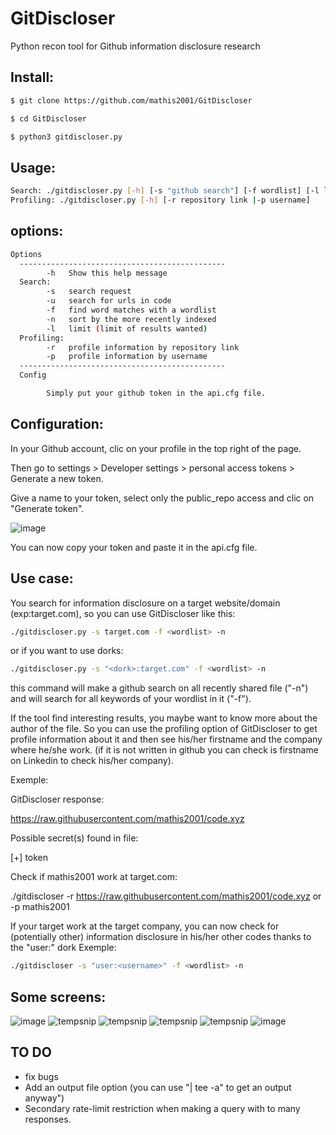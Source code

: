 # GitDiscloser
Python recon tool for Github information disclosure research

## Install:
```bash
$ git clone https://github.com/mathis2001/GitDiscloser

$ cd GitDiscloser

$ python3 gitdiscloser.py
```
## Usage:
```bash
Search: ./gitdiscloser.py [-h] [-s "github search"] [-f wordlist] [-l limit] [-u] [-n]
Profiling: ./gitdiscloser.py [-h] [-r repository link |-p username]
```
## options:
```bash
Options
  ----------------------------------------------
        -h   Show this help message
  Search:
        -s   search request
        -u   search for urls in code
        -f   find word matches with a wordlist
        -n   sort by the more recently indexed
        -l   limit (limit of results wanted)
  Profiling:
        -r   profile information by repository link
        -p   profile information by username
  ----------------------------------------------
  Config 

        Simply put your github token in the api.cfg file. 

```
## Configuration:

In your Github account, clic on your profile in the top right of the page.

Then go to settings > Developer settings > personal access tokens > Generate a new token.

Give a name to your token, select only the public_repo access and clic on "Generate token".

![image](https://user-images.githubusercontent.com/40497633/171192364-aa66b523-cb2f-40e4-bcf2-8b007a1ad682.png)


You can now copy your token and paste it in the api.cfg file.

## Use case:

You search for information disclosure on a target website/domain (exp:target.com), so you can use GitDiscloser like this:
```bash
./gitdiscloser.py -s target.com -f <wordlist> -n
```
or if you want to use dorks:
```bash
./gitdiscloser.py -s "<dork>:target.com" -f <wordlist> -n
```
this command will make a github search on all recently shared file ("-n") and will search for all keywords of your wordlist in it ("-f").
  
If the tool find interesting results, you maybe want to know more about the author of the file.
So you can use the profiling option of GitDiscloser to get profile information about it and then see his/her firstname and the company where he/she work. (if it is not written in github you can check is firstname on Linkedin to check his/her company).

Exemple:

GitDiscloser response:

https://raw.githubusercontent.com/mathis2001/code.xyz

Possible secret(s) found in file:

[+] token

Check if mathis2001 work at target.com:

./gitdiscloser -r https://raw.githubusercontent.com/mathis2001/code.xyz or -p mathis2001
  
If your target work at the target company, you can now check for (potentially other) information disclosure in his/her other codes thanks to the "user:" dork
Exemple:
```bash 
./gitdiscloser -s "user:<username>" -f <wordlist> -n
```
## Some screens:

![image](https://user-images.githubusercontent.com/40497633/171599615-d4ea31ac-a6bb-4d8d-9be7-0ef7a1e6ab33.png)
![tempsnip](https://user-images.githubusercontent.com/40497633/171599909-f942bc64-7e95-4c89-8fcd-a190b79dd45b.png)
![tempsnip](https://user-images.githubusercontent.com/40497633/171600194-a5504367-0d29-411e-9af2-c05a3fb4899a.png)
![tempsnip](https://user-images.githubusercontent.com/40497633/171600770-77d167e8-b95f-4e4b-a234-bc65a4c50cbf.png)
![tempsnip](https://user-images.githubusercontent.com/40497633/171601131-718194d0-2fbf-4eba-8aaf-7623ad8ad950.png)
![image](https://user-images.githubusercontent.com/40497633/171602264-671fb8a0-8369-4e38-9c55-caca6ea2b96c.png)

## TO DO

- fix bugs
- Add an output file option (you can use "| tee -a" to get an output anyway")
- Secondary rate-limit restriction when making a query with to many responses.
